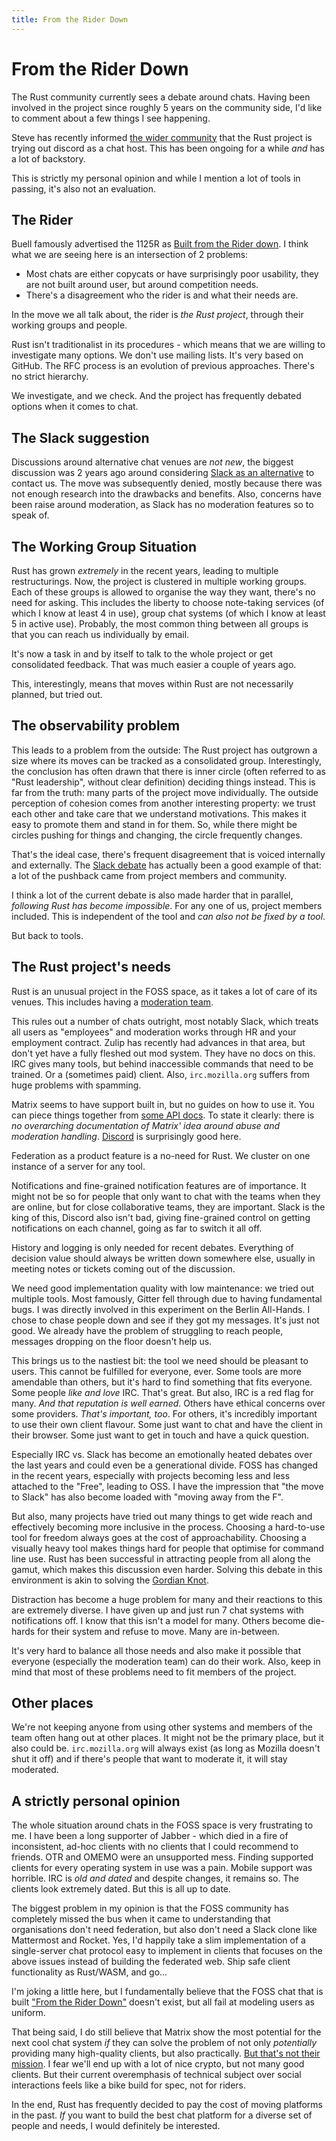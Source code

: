 ```yaml
---
title: From the Rider Down
---
```


# From the Rider Down

The Rust community currently sees a debate around chats. Having been involved in the project since roughly 5 years on the community side, I'd like to comment about a few things I see happening.

Steve has recently informed [the wider community](https://internals.rust-lang.org/t/exploring-new-communication-channels/7859) that the Rust project is trying out discord as a chat host. This has been ongoing for a while _and_ has a lot of backstory.

This is strictly my personal opinion and while I mention a lot of tools in passing, it's also not an evaluation.

## The Rider

Buell famously advertised the 1125R as [Built from the Rider down](https://www.youtube.com/watch?v=FiXsPw6fL0o). I think what we are seeing here is an intersection of 2 problems:
* Most chats are either copycats or have surprisingly poor usability, they are not built around user, but around competition needs.
* There's a disagreement who the rider is and what their needs are.

In the move we all talk about, the rider is _the Rust project_, through their working groups and people.

Rust isn't traditionalist in its procedures - which means that we are willing to investigate many options. We don't use mailing lists. It's very based on GitHub. The RFC process is an evolution of previous approaches. There's no strict hierarchy.

We investigate, and we check. And the project has frequently debated options when it comes to chat.

## The Slack suggestion

Discussions around alternative chat venues are _not new_, the biggest discussion was 2 years ago around considering [Slack as an alternative](https://users.rust-lang.org/t/a-possible-rust-slack-channel/7433) to contact us. The move was subsequently denied, mostly because there was not enough research into the drawbacks and benefits. Also, concerns have been raise around moderation, as Slack has no moderation features so to speak of.

## The Working Group Situation

Rust has grown _extremely_ in the recent years, leading to multiple restructurings. Now, the project is clustered in multiple working groups. Each of these groups is allowed to organise the way they want, there's no need for asking. This includes the liberty to choose note-taking services (of which I know at least 4 in use), group chat systems (of which I know at least 5 in active use). Probably, the most common thing between all groups is that you can reach us individually by email.

It's now a task in and by itself to talk to the whole project or get consolidated feedback. That was much easier a couple of years ago.


This, interestingly, means that moves within Rust are not necessarily planned, but tried out.

## The observability problem

This leads to a problem from the outside: The Rust project has outgrown a size where its moves can be tracked as a consolidated group. Interestingly, the conclusion has often drawn that there is inner circle (often referred to as "Rust leadership", without clear definition) deciding things instead. This is far from the truth: many parts of the project move individually. The outside perception of cohesion comes from another interesting property: we trust each other and take care that we understand motivations. This makes it easy to promote them and stand in for them. So, while there might be circles pushing for things and changing, the circle frequently changes.

That's the ideal case, there's frequent disagreement that is voiced internally and externally. The [Slack debate](https://users.rust-lang.org/t/a-possible-rust-slack-channel/7433) has actually been a good example of that: a lot of the pushback came from project members and community.

I think a lot of the current debate is also made harder that in parallel, _following Rust has become impossible_. For any one of us, project members included. This is independent of the tool and _can also not be fixed by a tool_.

But back to tools.

## The Rust project's needs

Rust is an unusual project in the FOSS space, as it takes a lot of care of its venues. This includes having a [moderation team](https://www.rust-lang.org/en-US/team.html#Moderation-team).

This rules out a number of chats outright, most notably Slack, which treats all users as "employees" and moderation works through HR and your employment contract. Zulip has recently had advances in that area, but don't yet have a fully fleshed out mod system. They have no docs on this. IRC gives many tools, but behind inaccessible commands that need to be trained. Or a (sometimes paid) client. Also, `irc.mozilla.org` suffers from huge problems with spamming.

Matrix seems to have support built in, but no guides on how to use it. You can piece things together from [some API docs](https://matrix.org/docs/spec/client_server/r0.3.0.html#m-room-power-levels). To state it clearly: there is _no overarching documentation of Matrix' idea around abuse and moderation handling_. [Discord](https://support.discordapp.com/hc/en-us/articles/213530048-Advanced-Community-Server-Setup
) is surprisingly good here.

Federation as a product feature is a no-need for Rust. We cluster on one instance of a server for any tool.

Notifications and fine-grained notification features are of importance. It might not be so for people that only want to chat with the teams when they are online, but for close collaborative teams, they are important. Slack is the king of this, Discord also isn't bad, giving fine-grained control on getting notifications on each channel, going as far to switch it all off.

History and logging is only needed for recent debates. Everything of decision value should always be written down somewhere else, usually in meeting notes or tickets coming out of the discussion.

We need good implementation quality with low maintenance: we tried out multiple tools. Most famously, Gitter fell through due to having fundamental bugs. I was directly involved in this experiment on the Berlin All-Hands. I chose to chase people down and see if they got my messages. It's just not good. We already have the problem of struggling to reach people, messages dropping on the floor doesn't help us.

This brings us to the nastiest bit: the tool we need should be pleasant to users. This cannot be fulfilled for everyone, ever. Some tools are more amendable than others, but it's hard to find something that fits everyone. Some people _like and love_ IRC. That's great. But also, IRC is a red flag for many. _And that reputation is well earned_. Others have ethical concerns over some providers. _That's important, too_. For others, it's incredibly important to use their own client flavour. Some just want to chat and have the client in their browser. Some just want to get in touch and have a quick question.

Especially IRC vs. Slack has become an emotionally heated debates over the last years and could even be a generational divide. FOSS has changed in the recent years, especially with projects becoming less and less attached to the "Free", leading to OSS. I have the impression that "the move to Slack" has also become loaded with "moving away from the F".

But also, many projects have tried out many things to get wide reach and effectively becoming more inclusive in the process. Choosing a hard-to-use tool for freedom always goes at the cost of approachability. Choosing a visually heavy tool makes things hard for people that optimise for command line use. Rust has been successful in attracting people from all along the gamut, which makes this discussion even harder. Solving this debate in this environment is akin to solving the [Gordian Knot](https://en.wikipedia.org/wiki/Gordian_Knot).

Distraction has become a huge problem for many and their reactions to this are extremely diverse. I have given up and just run 7 chat systems with notifications off. I know that this isn't a model for many. Others become die-hards for their system and refuse to move. Many are in-between.

It's very hard to balance all those needs and also make it possible that everyone (especially the moderation team) can do their work. Also, keep in mind that most of these problems need to fit members of the project.

## Other places

We're not keeping anyone from using other systems and members of the team often hang out at other places. It might not be the primary place, but it also could be. `irc.mozilla.org` will always exist (as long as Mozilla doesn't shut it off) and if there's people that want to moderate it, it will stay moderated.

## A strictly personal opinion

The whole situation around chats in the FOSS space is very frustrating to me. I have been a long supporter of Jabber - which died in a fire of inconsistent, ad-hoc clients with no clients that I could recommend to friends. OTR and OMEMO were an unsupported mess. Finding supported clients for every operating system in use was a pain. Mobile support was horrible. IRC is _old and dated_ and despite changes, it remains so. The clients look extremely dated. But this is all up to date.

The biggest problem in my opinion is that the FOSS community has completely missed the bus when it came to understanding that organisations don't need federation, but also don't need a Slack clone like Mattermost and Rocket. Yes, I'd happily take a slim implementation of a single-server chat protocol easy to implement in clients that focuses on the above issues instead of building the federated web. Ship safe client functionality as Rust/WASM, and go...

I'm joking a little here, but I fundamentally believe that the FOSS chat that is built ["From the Rider Down"](https://www.youtube.com/watch?v=FiXsPw6fL0o) doesn't exist, but all fail at modeling users as uniform.

That being said, I do still believe that Matrix show the most potential for the next cool chat system _if_ they can solve the problem of not only _potentially_ providing many high-quality clients, but also practically. [But that's not their mission](https://matrix.org/docs/guides/faq.html#what-is-matrixs-mission). I fear we'll end up with a lot of nice crypto, but not many good clients. But their current overemphasis of technical subject over social interactions feels like a bike build for spec, not for riders.

In the end, Rust has frequently decided to pay the cost of moving platforms in the past. _If_ you want to build the best chat platform for a diverse set of people and needs, I would definitely be interested.
